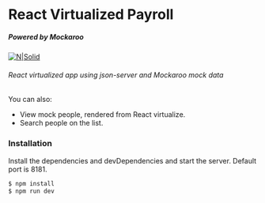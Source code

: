 # React Virtualized Payroll

##### Powered by Mockaroo
[![N|Solid](https://pbs.twimg.com/profile_images/501903297142202370/FMSUktfc_200x200.png)](https://nodesource.com/products/nsolid)

###### React virtualized app using json-server and Mockaroo mock data

You can also:
  - View mock people, rendered from React virtualize.
  - Search people on the list.

### Installation

Install the dependencies and devDependencies and start the server. 
Default port is 8181.

```sh
$ npm install
$ npm run dev
```
